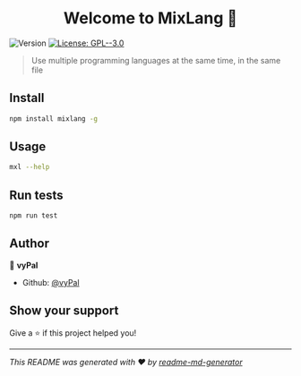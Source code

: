 <h1 align="center">Welcome to MixLang 👋</h1>
<p>
  <img alt="Version" src="https://img.shields.io/badge/version-0.0.1-blue.svg?cacheSeconds=2592000" />
  <a href="#" target="_blank">
    <img alt="License: GPL--3.0" src="https://img.shields.io/badge/License-GPL--3.0-yellow.svg" />
  </a>
</p>

> Use multiple programming languages at the same time, in the same file

## Install

```sh
npm install mixlang -g
```

## Usage

```sh
mxl --help
```

## Run tests

```sh
npm run test
```

## Author

👤 **vyPal**

* Github: [@vyPal](https://github.com/vyPal)

## Show your support

Give a ⭐️ if this project helped you!

***
_This README was generated with ❤️ by [readme-md-generator](https://github.com/kefranabg/readme-md-generator)_